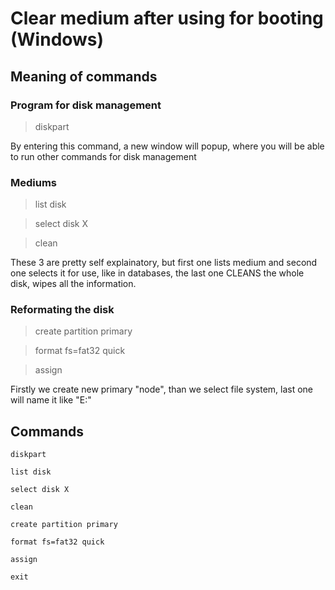 # Clear medium after using for booting (Windows)

## Meaning of commands

### Program for disk management
 
> diskpart

By entering this command, a new window will popup, where you will be able to run other commands for disk management

### Mediums 

> list disk

> select disk X

> clean

These 3 are pretty self explainatory, but first one lists medium and second one selects it for use, like in databases, the last one CLEANS the whole disk, wipes all the information.

### Reformating the disk

> create partition primary

> format fs=fat32 quick

> assign

Firstly we create new primary "node", than we select file system, last one will name it like "E:"    


## Commands

`diskpart`

`list disk`

`select disk X`

`clean`

`create partition primary`

`format fs=fat32 quick`

`assign`

`exit`


